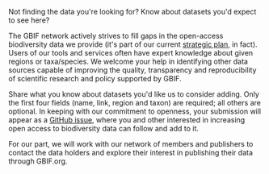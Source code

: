 Not finding the data you're looking for? Know about datasets you'd expect to see here?

The GBIF network actively strives to fill gaps in the open-access biodiversity data we provide (it's part of our current [strategic plan](http://#), in fact). Users of our tools and services often have expert knowledge about given regions or taxa/species. We welcome your help in identifying other data sources capable of improving the quality, transparency and reproducibility of scientific research and policy supported by GBIF.

Share what you know about datasets you'd like us to consider adding. Only the first four fields (name, link, region and taxon) are required; all others are optional. In keeping with our commitment to openness, your submission will appear as a [GitHub issue](https://github.com/gbif/data-mobilization/issues), where you and other interested in increasing open access to biodiversity data can follow and add to it.

For our part, we will work with our network of members and publishers to contact the data holders and explore their interest in publishing their data through GBIF.org.
